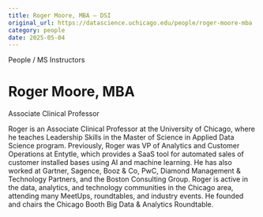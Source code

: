 ```yaml
---
title: Roger Moore, MBA – DSI
original_url: https://datascience.uchicago.edu/people/roger-moore-mba
category: people
date: 2025-05-04
---
```


People / MS Instructors

# Roger Moore, MBA

Associate Clinical Professor

Roger is an Associate Clinical Professor at the University of Chicago, where he teaches Leadership Skills in the Master of Science in Applied Data Science program. Previously, Roger was VP of Analytics and Customer Operations at Entytle, which provides a SaaS tool for automated sales of customer installed bases using AI and machine learning. He has also worked at Gartner, Sagence, Booz & Co, PwC, Diamond Management & Technology Partners, and the Boston Consulting Group. Roger is active in the data, analytics, and technology communities in the Chicago area, attending many MeetUps, roundtables, and industry events. He founded and chairs the Chicago Booth Big Data & Analytics Roundtable.